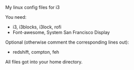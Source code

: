 My linux config files for i3

You need:
* i3, i3blocks, i3lock, rofi
* Font-awesome, System San Francisco Display

Optional (otherwise comment the corresponding lines out):
* redshift, compton, feh

All files got into your home directory.
